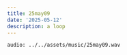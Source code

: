 ```yaml
---
title: 25may09
date: '2025-05-12'
description: a loop
---
```


`audio: ../../assets/music/25may09.wav`
